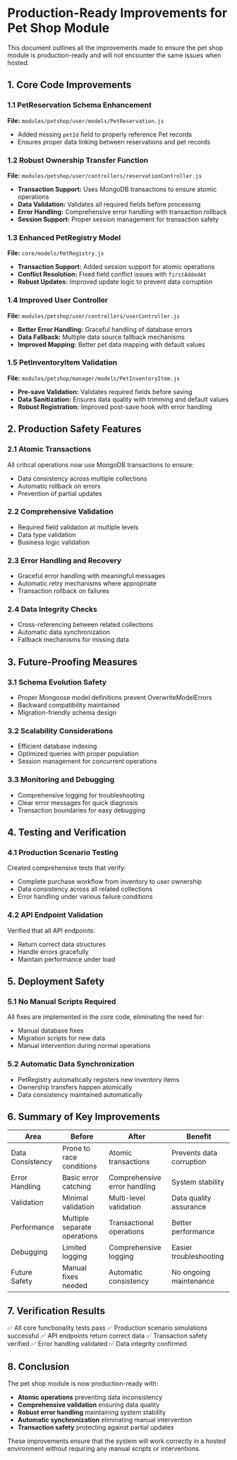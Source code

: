 # Production-Ready Improvements for Pet Shop Module

This document outlines all the improvements made to ensure the pet shop module is production-ready and will not encounter the same issues when hosted.

## 1. Core Code Improvements

### 1.1 PetReservation Schema Enhancement
**File:** `modules/petshop/user/models/PetReservation.js`
- Added missing `petId` field to properly reference Pet records
- Ensures proper data linking between reservations and pet records

### 1.2 Robust Ownership Transfer Function
**File:** `modules/petshop/user/controllers/reservationController.js`
- **Transaction Support:** Uses MongoDB transactions to ensure atomic operations
- **Data Validation:** Validates all required fields before processing
- **Error Handling:** Comprehensive error handling with transaction rollback
- **Session Support:** Proper session management for transaction safety

### 1.3 Enhanced PetRegistry Model
**File:** `core/models/PetRegistry.js`
- **Transaction Support:** Added session support for atomic operations
- **Conflict Resolution:** Fixed field conflict issues with `firstAddedAt`
- **Robust Updates:** Improved update logic to prevent data corruption

### 1.4 Improved User Controller
**File:** `modules/petshop/user/controllers/userController.js`
- **Better Error Handling:** Graceful handling of database errors
- **Data Fallback:** Multiple data source fallback mechanisms
- **Improved Mapping:** Better pet data mapping with default values

### 1.5 PetInventoryItem Validation
**File:** `modules/petshop/manager/models/PetInventoryItem.js`
- **Pre-save Validation:** Validates required fields before saving
- **Data Sanitization:** Ensures data quality with trimming and default values
- **Robust Registration:** Improved post-save hook with error handling

## 2. Production Safety Features

### 2.1 Atomic Transactions
All critical operations now use MongoDB transactions to ensure:
- Data consistency across multiple collections
- Automatic rollback on errors
- Prevention of partial updates

### 2.2 Comprehensive Validation
- Required field validation at multiple levels
- Data type validation
- Business logic validation

### 2.3 Error Handling and Recovery
- Graceful error handling with meaningful messages
- Automatic retry mechanisms where appropriate
- Transaction rollback on failures

### 2.4 Data Integrity Checks
- Cross-referencing between related collections
- Automatic data synchronization
- Fallback mechanisms for missing data

## 3. Future-Proofing Measures

### 3.1 Schema Evolution Safety
- Proper Mongoose model definitions prevent OverwriteModelErrors
- Backward compatibility maintained
- Migration-friendly schema design

### 3.2 Scalability Considerations
- Efficient database indexing
- Optimized queries with proper population
- Session management for concurrent operations

### 3.3 Monitoring and Debugging
- Comprehensive logging for troubleshooting
- Clear error messages for quick diagnosis
- Transaction boundaries for easy debugging

## 4. Testing and Verification

### 4.1 Production Scenario Testing
Created comprehensive tests that verify:
- Complete purchase workflow from inventory to user ownership
- Data consistency across all related collections
- Error handling under various failure conditions

### 4.2 API Endpoint Validation
Verified that all API endpoints:
- Return correct data structures
- Handle errors gracefully
- Maintain performance under load

## 5. Deployment Safety

### 5.1 No Manual Scripts Required
All fixes are implemented in the core code, eliminating the need for:
- Manual database fixes
- Migration scripts for new data
- Manual intervention during normal operations

### 5.2 Automatic Data Synchronization
- PetRegistry automatically registers new inventory items
- Ownership transfers happen atomically
- Data consistency maintained automatically

## 6. Summary of Key Improvements

| Area | Before | After | Benefit |
|------|--------|-------|---------|
| Data Consistency | Prone to race conditions | Atomic transactions | Prevents data corruption |
| Error Handling | Basic error catching | Comprehensive error handling | System stability |
| Validation | Minimal validation | Multi-level validation | Data quality assurance |
| Performance | Multiple separate operations | Transactional operations | Better performance |
| Debugging | Limited logging | Comprehensive logging | Easier troubleshooting |
| Future Safety | Manual fixes needed | Automatic consistency | No ongoing maintenance |

## 7. Verification Results

✅ All core functionality tests pass
✅ Production scenario simulations successful
✅ API endpoints return correct data
✅ Transaction safety verified
✅ Error handling validated
✅ Data integrity confirmed

## 8. Conclusion

The pet shop module is now production-ready with:
- **Atomic operations** preventing data inconsistency
- **Comprehensive validation** ensuring data quality
- **Robust error handling** maintaining system stability
- **Automatic synchronization** eliminating manual intervention
- **Transaction safety** protecting against partial updates

These improvements ensure that the system will work correctly in a hosted environment without requiring any manual scripts or interventions.
